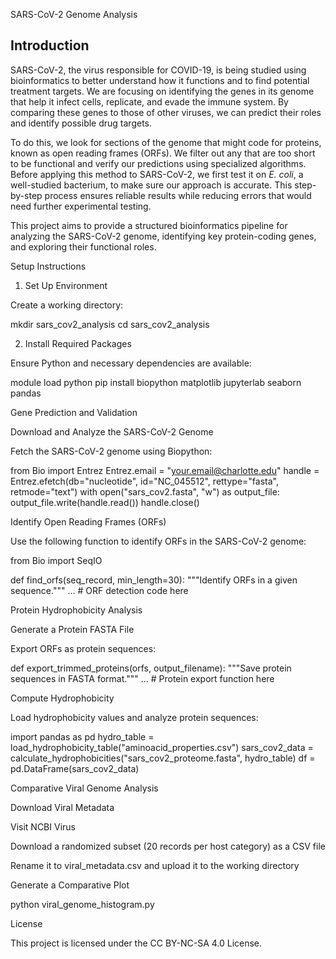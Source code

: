 SARS-CoV-2 Genome Analysis

## Introduction

SARS-CoV-2, the virus responsible for COVID-19, is being studied using bioinformatics to better understand how it functions and to find potential treatment targets. We are focusing on identifying the genes in its genome that help it infect cells, replicate, and evade the immune system. By comparing these genes to those of other viruses, we can predict their roles and identify possible drug targets.

To do this, we look for sections of the genome that might code for proteins, known as open reading frames (ORFs). We filter out any that are too short to be functional and verify our predictions using specialized algorithms. Before applying this method to SARS-CoV-2, we first test it on *E. coli*, a well-studied bacterium, to make sure our approach is accurate. This step-by-step process ensures reliable results while reducing errors that would need further experimental testing.

This project aims to provide a structured bioinformatics pipeline for analyzing the SARS-CoV-2 genome, identifying key protein-coding genes, and exploring their functional roles.

Setup Instructions

1. Set Up Environment

Create a working directory:

mkdir sars_cov2_analysis
cd sars_cov2_analysis

2. Install Required Packages

Ensure Python and necessary dependencies are available:

module load python 
pip install biopython matplotlib jupyterlab seaborn pandas

Gene Prediction and Validation

Download and Analyze the SARS-CoV-2 Genome

Fetch the SARS-CoV-2 genome using Biopython:

from Bio import Entrez
Entrez.email = "your.email@charlotte.edu"
handle = Entrez.efetch(db="nucleotide", id="NC_045512", rettype="fasta", retmode="text")
with open("sars_cov2.fasta", "w") as output_file:
    output_file.write(handle.read())
handle.close()

Identify Open Reading Frames (ORFs)

Use the following function to identify ORFs in the SARS-CoV-2 genome:

from Bio import SeqIO

def find_orfs(seq_record, min_length=30):
    """Identify ORFs in a given sequence."""
    ... # ORF detection code here

Protein Hydrophobicity Analysis

Generate a Protein FASTA File

Export ORFs as protein sequences:

def export_trimmed_proteins(orfs, output_filename):
    """Save protein sequences in FASTA format."""
    ... # Protein export function here

Compute Hydrophobicity

Load hydrophobicity values and analyze protein sequences:

import pandas as pd
hydro_table = load_hydrophobicity_table("aminoacid_properties.csv")
sars_cov2_data = calculate_hydrophobicities("sars_cov2_proteome.fasta", hydro_table)
df = pd.DataFrame(sars_cov2_data)

Comparative Viral Genome Analysis

Download Viral Metadata

Visit NCBI Virus

Download a randomized subset (20 records per host category) as a CSV file

Rename it to viral_metadata.csv and upload it to the working directory

Generate a Comparative Plot

python viral_genome_histogram.py

License

This project is licensed under the CC BY-NC-SA 4.0 License.
